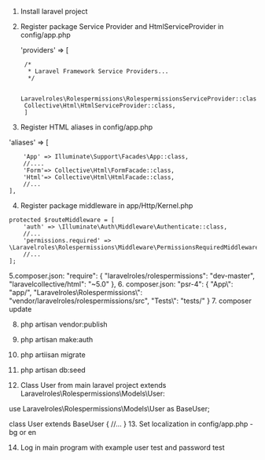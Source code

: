 1. Install laravel project
2. Register package Service Provider and HtmlServiceProvider in config/app.php


    'providers' => [

        /*
         * Laravel Framework Service Providers...
         */
     
        Laravelroles\Rolespermissions\RolespermissionsServiceProvider::class,
        Collective\Html\HtmlServiceProvider::class,
        ]
        
        
 3. Register HTML aliases in config/app.php
 
  'aliases' => [

        'App' => Illuminate\Support\Facades\App::class,
        //....
        'Form'=> Collective\Html\FormFacade::class,
        'Html'=> Collective\Html\HtmlFacade::class,
        //...
    ],
    
    
    
   4. Register package middleware in app/Http/Kernel.php
    
    protected $routeMiddleware = [
        'auth' => \Illuminate\Auth\Middleware\Authenticate::class,
        //...
        'permissions.required' => \Laravelroles\Rolespermissions\Middleware\PermissionsRequiredMiddleware::class,
        //...
    ];
5.composer.json:
    "require": {
        "laravelroles/rolespermissions": "dev-master",
	    "laravelcollective/html": "~5.0"
    },
6. composer.json: 
     "psr-4": {
            "App\\": "app/",
            "Laravelroles\\Rolespermissions\\": "vendor/laravelroles/rolespermissions/src",
            "Tests\\": "tests/"
        } 
7. composer update


8. php artisan vendor:publish
9. php artisan make:auth
10. php artiisan migrate
11. php artisan db:seed

12. Class User from main laravel project  extends Laravelroles\Rolespermissions\Models\User:

use Laravelroles\Rolespermissions\Models\User as BaseUser;

class User extends BaseUser
{
//...
}
13. Set localization in config/app.php - bg or en
    
14. Log in main program with example user test and password test
